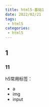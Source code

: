 ```yaml
---
title: html5-基础1
date: 2022/02/21
tags:
 - html5
categories:
 - html5
---
```

## 1
### 11
h5常用标签：
- a
- img
- input